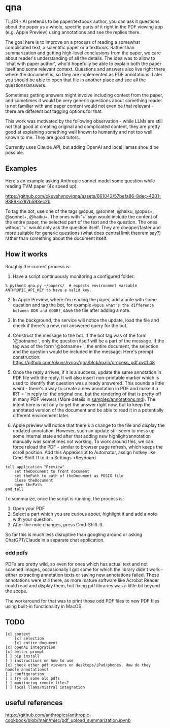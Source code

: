 # qna

TL;DR - AI pretends to be paper/textbook author, you can ask it questions about the paper as a whole, specific parts of it right in the PDF viewing app (e.g. Apple Preview) using annotations and see the replies there.

The goal here is to improve on a process of reading a somewhat complicated text, a scientific paper or a textbook. Rather than summarization and getting high-level conclusions from the paper, we care about reader's understanding of all the details. The idea was to allow to 'chat with paper author', who'd hopefully be able to explain both the paper itself and some relevant context. Questions and answers also live right there where the document is, so they are implemented as PDF annotations. Later you should be able to open that file in another place and see all the questions/answers.

Sometimes getting answers might involve including context from the paper, and sometimes it would be very generic questions about something reader is not familiar with and paper content would not even be that relevant - there are different bot tagging options for that.

This work was motivated by the following observation - while LLMs are still not that good at creating original and complicated content, they are pretty good at explaining something well known to humanity and not too well known to me. They are good tutors.

Currently uses Claude API, but adding OpenAI and local llamas should be possible.

## Examples

Here's an example asking Anthropic sonnet model some question while reading TVM paper (4x speed up).

https://github.com/okuvshynov/qna/assets/661042/57befa86-8dec-4201-9389-5287b593ec2b

To tag the bot, use one of the tags @opus, @sonnet, @haiku, @opus+, @sonnet+, @haiku+. The ones with '+' sign would include the content of the entire paper, the selected part of the text and the question. The ones without '+' would only ask the question itself. They are cheaper/faster and more suitable for generic questions (what does central limit theorem say?) rather than something about the document itself.

## How it works

Roughly the current process is:
1. Have a script continuously monitoring a configured folder:

```
% python3 qna.py ~/papers/  # expects environment variable ANTHROPIC_API_KEY to have a valid key.
```

2. In Apple Preview, where I'm reading the paper, add a note with some question and tag the bot, for example ```@opus what's the difference between DDR and GDDR?```, save the file after adding a note.

3. In the background, the service will notice the update, load the file and check if there's a new, not answered query for the bot.

4. Construct the message to the bot. If the bot tag was of the form '@botname ', only the question itself will be a part of the message. If the tag was of the form '@botname+ ', the entire document, the selection and the question would be included in the message. Here's prompt construction: https://github.com/okuvshynov/qna/blob/main/process_pdf.py#L48

5. Once the reply arrives, if it is a success, update the same annotation in PDF file with the reply. It will also insert non-printable marker which is used to identify that question was already answered. This sounds a little weird - there's a way to create a new annotation in PDF and make it a IRT = 'in reply to' the original one, but the rendering of that is pretty off in many PDF viewers (More details in [samples/annotations.md](samples/annotations.md)). The intent here is not only to get the answer right now, but to keep the annotated version of the document and be able to read it in a potentially different environment later.

6. Apple preview will notice that there's a change to the file and display the updated annotation. However, such an update still seem to mess up some internal state and after that adding new highlight/annotation manually was sometimes not working. To work around this, we can force reload the PDF - similar to browser page refresh, which keeps the scroll position. Add this AppleScript to Automator, assign hotkey like Cmd-Shift-R to it in Settings->Keyboard

```
tell application "Preview"
	set theDocument to front document
	set thePath to path of theDocument as POSIX file
	close theDocument
	open thePath
end tell
```

To summarize, once the script is running, the process is:
1. Open your PDF
2. Select a part which you are curious about, highlight it and add a note with your question.
3. After the note changes, press Cmd-Shift-R.

So far this is much less disruptive than googling around or asking ChatGPT/Claude in a separate chat application.

### odd pdfs

PDFs are pretty wild, so even for ones which has actual text and not scanned images, occasionally I got some for which the library didn't work - either extracting annotation texts or saving new annotations failed. These annotations were still there, as more mature software like Acrobat Reader could read and display them, but fixing pdf libraries was a little bit beyond the scope. 

The workaround for that was to print those odd PDF files to new PDF files using built-in functionality in MacOS.

## TODO

```
[x] context
	[x] selection
	[x] entire document
[x] openAI integration
[x] better prompt
[ ] pip install
[ ] instructions on how to use
[x] check other pdf viewers on desktops/iPad/phones. How do they handle annotations?
[ ] configuration
[ ] try on some old pdfs
[ ] monitoring remote files?
[ ] local llama/mistral integration
```

## useful references

https://github.com/anthropics/anthropic-cookbook/blob/main/misc/pdf_upload_summarization.ipynb

